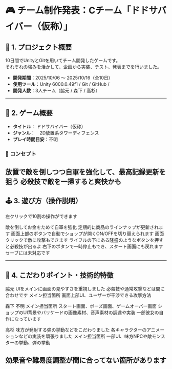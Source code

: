 # 🎮 チーム制作発表：Cチーム「ドドサバイバー（仮称）」

## 🧩 1. プロジェクト概要
10日間でUnityとGitを用いてチーム開発したゲームです。  
それぞれの強みを活かして、企画から実装、テスト、発表までを行いました。

- **開発期間**：2025/10/06 〜 2025/10/16（全10日）
- **使用ツール**：Unity 6000.0.49f1 / Git / GitHub /
- **開発人数**：3人チーム（脇元 / 森下 / 高杉）

---

## 🎯 2. ゲーム概要
- **タイトル**：  ドドサバイバー（仮称）
- **ジャンル**：　2D放置系タワーディフェンス
- **プレイ時間目安**：不明  

### 🌟 コンセプト
放置で敵を倒しつつ自軍を強化して、最高記録更新を狙う
必殺技で敵を一掃すると爽快かも
---

## 🕹️ 3. 遊び方（操作説明）
左クリックで10割の操作ができます

敵を倒してお金をためて自軍を強化
定期的に商品のラインナップが更新されます
画面上部のボタンで自動でショップが開くON/OFFを切り替えられます
画面クリックで敵に攻撃もできます
ライフルの下にある隆盛のようなボタンを押すと必殺技が出るよ
右下のボタンで一時停止もでき、スタート画面にも戻れます
セーブには未対応です

---

## 🧠 4. こだわりポイント・技術的特徴
脇元
UIをメインに画面の見やすさを重視しました
必殺技や通常攻撃などは間に合わせです
メイン担当箇所
画面上部UI、ユーザーが干渉できる攻撃方法

森下
不明
メイン担当箇所
スタート画面、ポーズ画面、ゲームオーバー画面
ショップのUI背景やバリケードの画像素材、音声素材の調達や実装
一部彼女の自作になっています

高杉
味方が発射する弾の挙動などをこだわりました
各キャラクターのアニメーションなどの実装を頑張りました
メイン担当箇所
一部UI、味方NPCや敵モンスターの挙動、弾の挙動

効果音や難易度調整が間に合ってない箇所があります
---

